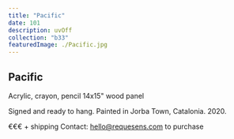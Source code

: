 ```yaml
---
title: "Pacific"
date: 101
description: uvOff
collection: "b33"
featuredImage: ./Pacific.jpg
---
```


## Pacific

Acrylic, crayon, pencil
14x15" wood panel

Signed and ready to hang.
Painted in Jorba Town, Catalonia. 2020.

€€€ + shipping
Contact: hello@requesens.com to purchase